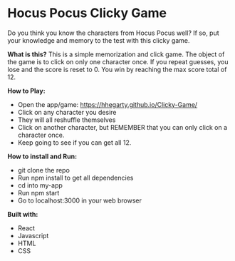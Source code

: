 # Hocus Pocus Clicky Game

Do you think you know the characters from Hocus Pocus well? If so, put your knowledge and memory to the test with this clicky game.
<br>

**What is this?**
This is a simple memorization and click game. The object of the game is to click on only one character once. If you repeat guesses, you lose and the score is reset to 0. You win by reaching the max score total of 12.
<br>

**How to Play:**

- Open the app/game:  https://hhegarty.github.io/Clicky-Game/
- Click on any character you desire
- They will all reshuffle themselves
- Click on another character, but REMEMBER that you can only click on a character once.
- Keep going to see if you can get all 12.

**How to install and Run:**
- git clone the repo
- Run npm install to get all dependencies
- cd into my-app
- Run npm start
- Go to localhost:3000 in your web browser

**Built with:**
- React
- Javascript
- HTML
- CSS
